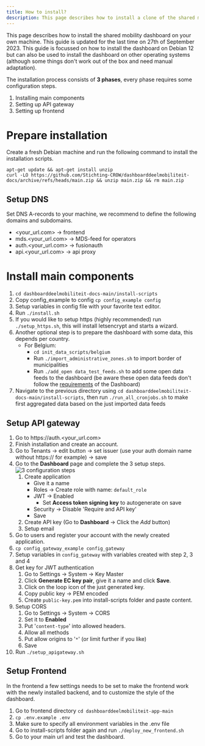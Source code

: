 ```yaml
---
title: How to install?
description: This page describes how to install a clone of the shared mobility dashboard on your own machine.
---
```


This page describes how to install the shared mobility dashboard on your own machine. This guide is updated for the last time on 27th of September 2023. This guide is focussed on how to install the dashboard on Debian 12 but can also be used to install the dashboard on other operating systems (although some things don't work out of the box and need manual adaptation).

The installation process consists of **3 phases**, every phase requires some configuration steps.
1. Installing main components
2. Setting up API gateway
3. Setting up frontend

# Prepare installation

Create a fresh Debian machine and run the following command to install the installation scripts. 

```
apt-get update && apt-get install unzip
curl -LO https://github.com/Stichting-CROW/dashboarddeelmobiliteit-docs/archive/refs/heads/main.zip && unzip main.zip && rm main.zip
```

## Setup DNS

Set DNS A-records to your machine, we recommend to define the following domains and subdomains. 

* <your_url.com> -> frontend
* mds.<your_url.com> -> MDS-feed for operators
* auth.<your_url.com> -> fusionauth
* api.<your_url.com> -> api proxy

# Install main components

1. ```cd dashboarddeelmobiliteit-docs-main/install-scripts```
1. Copy config_example to config ```cp config_example config```
1. Setup variables in config file with your favorite text editor. 
1. Run ```./install.sh```
1. If you would like to setup https (highly recommended) run ```./setup_https.sh```, this will install letsencrypt and starts a wizard.
1. Another optional step is to prepare the dashboard with some data, this depends per country.
    * For Belgium:
        * ```cd init_data_scripts/belgium```
        * Run ```./import_administrative_zones.sh``` to import border of municipalities
        * Run ```./add_open data_test_feeds.sh``` to add some open data feeds to the dashboard (be aware these open data feeds don't follow the [requirements](https://docs.crow.nl/deelfietsdashboard/hr-dataspec/) of the Dashboard)
1. Navigate to the previous directory using ```cd dashboarddeelmobiliteit-docs-main/install-scripts```, then run ```./run_all_cronjobs.sh``` to make first aggregated data based on the just imported data feeds

## Setup API gateway

1. Go to https://auth.<your_url.com>
1. Finish installation and create an account.
1. Go to Tenants -> edit button -> set issuer (use your auth domain name without https:// for example) -> save
1. Go to the **Dashboard** page and complete the 3 setup steps.
![3 configuration steps](https://dashboarddeelmobiliteit.ams3.digitaloceanspaces.com/images/complete_setup_fusionauth.png)
    1. Create application
        * Give it a name
        * Roles -> Create role with name: `default_role`
        * JWT -> Enabled
            * Set **Access token signing key** to autogenerate on save
        * Security -> Disable 'Require and API key'
        * Save
    1. Create API key (Go to **Dashboard** -> Click the _Add_ button)
    1. Setup email
1. Go to users and register your account with the newly created application.
1. ```cp config_gateway_example config_gateway```
1. Setup variables in `config_gateway` with variables created with step 2, 3 and 4
1. Get key for JWT authentication
    1. Go to Settings -> System -> Key Master
    1. Click **Generate EC key pair**, give it a name and click **Save**.
    1. Click on the loop icon of the just generated key.
    1. Copy public key -> PEM encoded
    1. Create `public-key.pem` into install-scripts folder and paste content.
1. Setup CORS
    1. Go to Settings -> System -> CORS 
    1. Set it to **Enabled**
    1. Put '`content-type`' into allowed headers. 
    1. Allow all methods
    1. Put allow origins to '`*`' (or limit further if you like)
    1. Save
1. Run ```./setup_apigateway.sh```

## Setup Frontend

In the frontend a few settings needs to be set to make the frontend work with the newly installed backend, and to customize the style of the dashboard.

1. Go to frontend directory ```cd dashboarddeelmobiliteit-app-main```
1. ```cp .env.example .env```
1. Make sure to specify all environment variables in the .env file
1. Go to install-scripts folder again and run ```./deploy_new_frontend.sh```
1. Go to your main url and test the dashboard.
